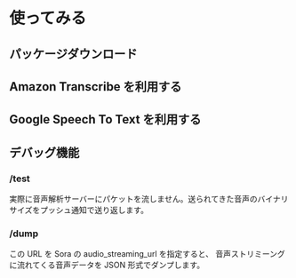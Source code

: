 # 使ってみる

## パッケージダウンロード



## Amazon Transcribe を利用する




## Google Speech To Text を利用する



## デバッグ機能

### /test

実際に音声解析サーバーにパケットを流しません。送られてきた音声のバイナリサイズをプッシュ通知で送り返します。

### /dump

この URL を Sora の audio_streaming_url を指定すると、
音声ストリミーングに流れてくる音声データを JSON 形式でダンプします。
